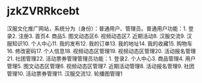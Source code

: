 # jzkZVRRkcebt
汉服文化推广网站，系统分为（身份）：普通用户、管理员。普通用户功能：1. 登录2. 注册3. 首页4. 商品5. 图文动态区6. 视频动态区7. 近期活动8. 汉服交流9. 汉服知识10. 个人中心11. 我的发布12. 我的订单13. 我的地址14. 我的收藏15. 购物车16. 修改密码17. 个人信息18. 视频动态区管理19. 视频动态区管理20. 活动报名管理21. 社团管理22. 活动票券管理管理员功能：1. 登录2. 个人中心3. 商品管理4. 用户管理5. 图文动态区管理6. 视频动态区管理7. 近期活动管理8. 活动报名管理9. 社团管理10. 活动票券管理11. 汉服交流12. 轮播图管理1
